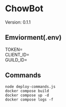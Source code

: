 # ChowBot
Version: 0.1.1

## Emviorment(.env)
TOKEN=
<br>
CLIENT_ID=
<br>
GUILD_ID=

## Commands
`node deploy-commands.js`
<br>
`docker compose build`
<br>
`docker compose up -d`
<br>
`docker compose logs -f`
